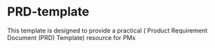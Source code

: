 # PRD-template
This template is designed to provide a practical ( Product Requirement Document (PRD) Template) resource for PMs
